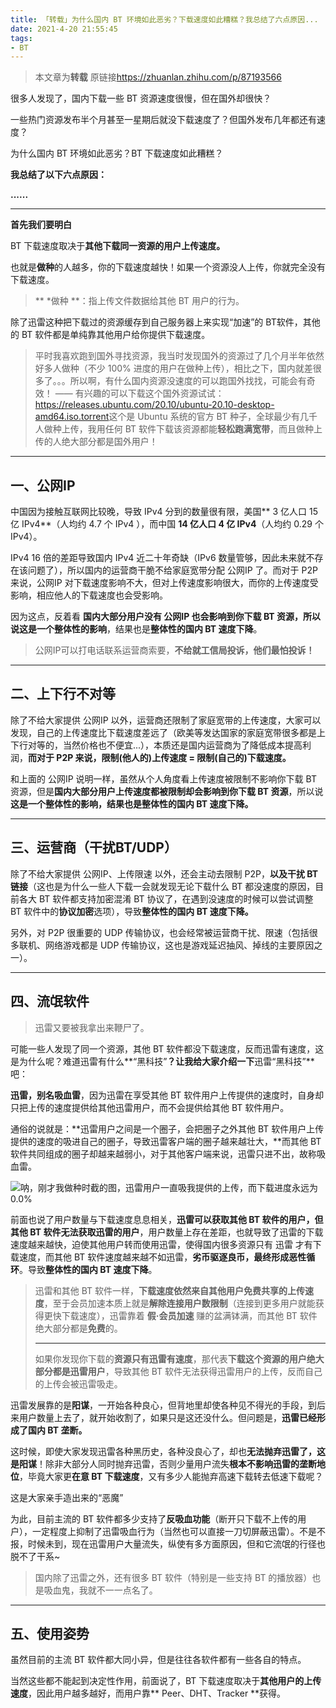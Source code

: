 ```yaml
---
title: 「转载」为什么国内 BT 环境如此恶劣？下载速度如此糟糕？我总结了六点原因...
date: 2021-4-20 21:55:45
tags:
- BT
---
```

> 本文章为**转载**
> 原链接<https://zhuanlan.zhihu.com/p/87193566>

很多人发现了，国内下载一些 BT 资源速度很慢，但在国外却很快？

一些热门资源发布半个月甚至一星期后就没下载速度了？但国外发布几年都还有速度？

为什么国内 BT 环境如此恶劣？BT 下载速度如此糟糕？

**我总结了以下六点原因：**

**......**


- - - 
**首先我们要明白**

BT 下载速度取决于**其他下载同一资源的用户上传速度。**

也就是**做种**的人越多，你的下载速度越快！如果一个资源没人上传，你就完全没有下载速度。

>** *做种 **：指上传文件数据给其他 BT 用户的行为。

除了迅雷这种把下载过的资源缓存到自己服务器上来实现“加速”的 BT软件，其他的 BT 软件都是单纯靠其他用户给你提供下载速度。

> 平时我喜欢跑到国外寻找资源，我当时发现国外的资源过了几个月半年依然好多人做种（不少 100% 进度的用户在做种上传），相比之下，国内就差很多了。。。所以啊，有什么国内资源没速度的可以跑国外找找，可能会有奇效！
——
有兴趣的可以下载这个国外资源试试：<https://releases.ubuntu.com/20.10/ubuntu-20.10-desktop-amd64.iso.torrent>这个是 Ubuntu 系统的官方 BT 种子，全球最少有几千人做种上传，我用任何 BT 软件下载该资源都能**轻松跑满宽带**，而且做种上传的人绝大部分都是国外用户！


- - -
## 一、公网IP

中国因为接触互联网比较晚，导致 IPv4 分到的数量很有限，美国** 3 亿人口 15 亿 IPv4**（人均约 4.7 个 IPv4 ），而中国 **14 亿人口 4 亿 IPv4**（人均约 0.29 个 IPv4）。

IPv4 16 倍的差距导致国内 IPv4 近二十年奇缺（IPv6 数量管够，因此未来就不存在该问题了），所以国内的运营商干脆不给家庭宽带分配 公网IP 了。而对于 P2P 来说，公网IP 对下载速度影响不大，但对上传速度影响很大，而你的上传速度受影响，相应他人的下载速度也会受影响。

因为这点，反着看 **国内大部分用户没有 公网IP 也会影响到你下载 BT 资源，所以说这是一个整体性的影响**，结果也是**整体性的国内 BT 速度下降**。

>公网IP可以打电话联系运营商索要，**不给就工信局投诉，他们最怕投诉！**

- - -

## 二、上下行不对等

除了不给大家提供 公网IP 以外，运营商还限制了家庭宽带的上传速度，大家可以发现，自己的上传速度比下载速度差远了（欧美等发达国家的家庭宽带很多都是上下行对等的，当然价格也不便宜...），本质还是国内运营商为了降低成本提高利润，**而对于 P2P 来说，限制(他人的)上传速度 = 限制(自己的)下载速度。**

和上面的 公网IP 说明一样，虽然从个人角度看上传速度被限制不影响你下载 BT 资源，但是**国内大部分用户上传速度都被限制却会影响到你下载 BT 资源**，所以说**这是一个整体性的影响，结果也是整体性的国内 BT 速度下降。**

- - -
## 三、运营商（干扰BT/UDP）

除了不给大家提供 公网IP、上传限速 以外，还会主动去限制 P2P，**以及干扰 BT 链接**（这也是为什么一些人下载一会就发现无论下载什么 BT 都没速度的原因，目前各大 BT 软件都支持加密混淆 BT 协议了，在遇到没速度的时候可以尝试调整 BT 软件中的**协议加密**选项），导致**整体性的国内 BT 速度下降。**

另外，对 P2P 很重要的 UDP 传输协议，也会经常被运营商干扰、限速（包括很多联机、网络游戏都是 UDP 传输协议，这也是游戏延迟抽风、掉线的主要原因之一）。

- - -
## 四、流氓软件

> 迅雷又要被我拿出来鞭尸了。

可能一些人发现了同一个资源，其他 BT 软件都没下载速度，反而迅雷有速度，这是为什么呢？难道迅雷有什么**“黑科技”**？让我给大家介绍一下**迅雷“黑科技”**吧：

**迅雷，别名吸血雷**，因为迅雷在享受其他 BT 软件用户上传提供的速度时，自身却只把上传的速度提供给其他迅雷用户，而不会提供给其他 BT 软件用户。

通俗的说就是：**迅雷用户之间是一个圈子，会把圈子之外其他 BT 软件用户上传提供的速度的吸进自己的圈子，导致迅雷客户端的圈子越来越壮大，**而其他 BT 软件共同组成的圈子却越来越弱小，对于其他客户端来说，迅雷只进不出，故称吸血雷。

![呐，刚才我做种时截的图，迅雷用户一直吸我提供的上传，而下载进度永远为 0.0%](https://pic4.zhimg.com/80/v2-0dcad6abc8c6c87960ac48e34a87281b_1440w.jpg)

前面也说了用户数量与下载速度息息相关，**迅雷可以获取其他 BT 软件的用户，但其他 BT 软件无法获取迅雷的用户**，用户数量上存在差距，也就导致了迅雷的下载速度越来越快，迫使其他用户转而使用迅雷，使得国内很多资源只有 迅雷 才有下载速度，而其他 BT 软件速度越来越不如迅雷，**劣币驱逐良币，最终形成恶性循环**。导致**整体性的国内 BT 速度下降**。

> 迅雷和其他 BT 软件一样，**下载速度依然来自其他用户免费共享的上传速度**，至于会员加速本质上就是**解除连接用户数限制**（连接到更多用户就能获得更快下载速度），迅雷靠着 **假·会员加速** 赚的盆满钵满，而其他 BT 软件绝大部分都是**免费**的。
> - - -
> 如果你发现你下载的**资源只有迅雷有速度**，那代表**下载这个资源的用户绝大部分都是迅雷用户**，导致其他 BT 软件无法获得迅雷用户的上传，反而自己的上传会被迅雷吸走。

迅雷发展靠的是**阳谋**，一开始各种良心，但背地里却使各种见不得光的手段，到后来用户数量上去了，就开始收割了，如果只是这还没什么。但问题是，**迅雷已经形成了国内 BT 垄断。**

这时候，即使大家发现迅雷各种黑历史，各种没良心了，却也**无法抛弃迅雷了，这是阳谋**！除非大部分人同时抛弃迅雷，否则少量用户流失**根本不影响迅雷的垄断地位**，毕竟大家更**在意 BT 下载速度**，又有多少人能抛弃高速下载转去低速下载呢？

这是大家亲手造出来的“恶魔”

为此，目前主流的 BT 软件都多少支持了**反吸血功能**（断开只下载不上传的用户），一定程度上抑制了迅雷吸血行为（当然也可以直接一刀切屏蔽迅雷）。不是不报，时候未到，现在迅雷用户大量流失，纵使有多方面原因，但和它流氓的行径也脱不了干系~

> 国内除了迅雷之外，还有很多 BT 软件（特别是一些支持 BT 的播放器）也是吸血鬼，我就不一一点名了。

- - -

## 五、使用姿势

虽然目前的主流 BT 软件都大同小异，但是往往各软件都有一些各自的特点。

当然这些都不能起到决定性作用，前面说了，BT 下载速度取决于**其他用户的上传速度**，因此用户越多越好，而用户靠** Peer、DHT、Tracker **获得。